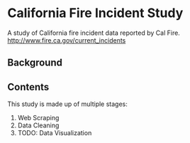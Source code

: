 # California Fire Incident Study
A study of California fire incident data reported by Cal Fire. http://www.fire.ca.gov/current_incidents 

## Background


## Contents 
This study is made up of multiple stages:
1. Web Scraping
2. Data Cleaning
3. TODO: Data Visualization
